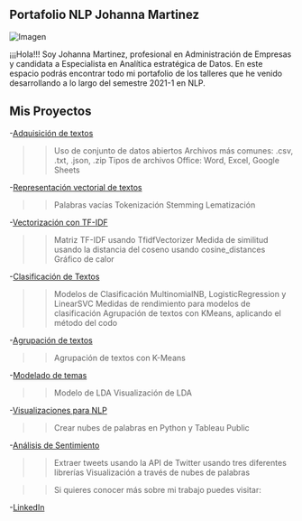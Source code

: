 ## Portafolio NLP Johanna Martinez 
![Imagen](https://ovrmind.com/wp-content/uploads/2019/12/artificial-intelligence-4389372_640.jpg)

¡¡¡Hola!!! Soy Johanna Martinez, profesional en Administración de Empresas y candidata a Especialista en Analítica estratégica de Datos.
En este espacio podrás encontrar todo mi portafolio de los talleres que he venido desarrollando a lo largo del semestre 2021-1 en NLP.

## Mis Proyectos

-[Adquisición de textos](https://github.com/johannamartinezlugo/NLP-Portafolio/blob/main/Talleres/taller2.pdf)
>> Uso de conjunto de datos abiertos 
>> Archivos más comunes: .csv, .txt, .json, .zip
>> Tipos de archivos Office: Word, Excel, Google Sheets

-[Representación vectorial de textos](https://github.com/johannamartinezlugo/NLP-Portafolio/blob/main/Talleres/Taller_4.ipynb)
>> Palabras vacías
>> Tokenización
>> Stemming
>> Lematización

-[Vectorización con TF-IDF](https://github.com/johannamartinezlugo/NLP-Portafolio/blob/main/Talleres/Taller_5.ipynb)
>> Matriz TF-IDF usando TfidfVectorizer
>> Medida de similitud usando la distancia del coseno usando cosine_distances
>> Gráfico de calor

-[Clasificación de Textos](https://github.com/johannamartinezlugo/NLP-Portafolio/blob/main/Talleres/Taller%207_Johanna%20Mart%C3%ADnez.ipynb)
>> Modelos de Clasificación MultinomialNB, LogisticRegression y LinearSVC
>> Medidas de rendimiento para modelos de clasificación
>> Agrupación de textos con KMeans, aplicando el método del codo

-[Agrupación de textos](https://github.com/johannamartinezlugo/NLP-Portafolio/blob/main/Talleres/Taller%208_%20Johanna%20Martinez.ipynb)
>> Agrupación de textos con K-Means

-[Modelado de temas](https://github.com/johannamartinezlugo/NLP-Portafolio/blob/main/Talleres/Taller%209_Johanna%20Martinez.ipynb)
>> Modelo de LDA
>> Visualización de LDA

-[Visualizaciones para NLP](https://github.com/johannamartinezlugo/NLP-Portafolio/blob/main/Talleres/Taller%2010_Johanna%20Martinez.ipynb)
>> Crear nubes de palabras en Python y Tableau Public

-[Análisis de Sentimiento](https://github.com/johannamartinezlugo/NLP-Portafolio/blob/main/Talleres/taller12_Johanna_Martinez.ipynb)
>> Extraer tweets usando la API de Twitter usando tres diferentes librerías
>> Visualización a través de nubes de palabras
>>

>> Si quieres conocer más sobre mi trabajo puedes visitar:

-[LinkedIn](https://www.linkedin.com/in/johanna-martinez-53576a113/)
